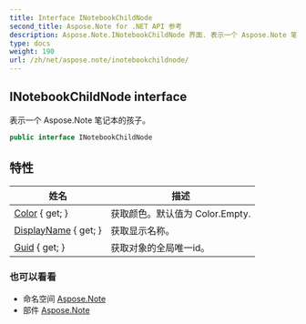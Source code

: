 ```yaml
---
title: Interface INotebookChildNode
second_title: Aspose.Note for .NET API 参考
description: Aspose.Note.INotebookChildNode 界面. 表示一个 Aspose.Note 笔记本的孩子
type: docs
weight: 190
url: /zh/net/aspose.note/inotebookchildnode/
---
```

## INotebookChildNode interface

表示一个 Aspose.Note 笔记本的孩子。

```csharp
public interface INotebookChildNode
```

## 特性

| 姓名 | 描述 |
| --- | --- |
| [Color](../../aspose.note/inotebookchildnode/color/) { get; } | 获取颜色。默认值为 Color.Empty. |
| [DisplayName](../../aspose.note/inotebookchildnode/displayname/) { get; } | 获取显示名称。 |
| [Guid](../../aspose.note/inotebookchildnode/guid/) { get; } | 获取对象的全局唯一id。 |

### 也可以看看

* 命名空间 [Aspose.Note](../../aspose.note/)
* 部件 [Aspose.Note](../../)


